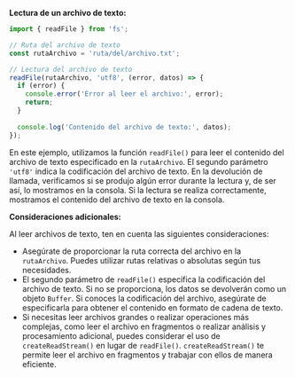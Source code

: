 **Lectura de un archivo de texto:**

```typescript
import { readFile } from 'fs';

// Ruta del archivo de texto
const rutaArchivo = 'ruta/del/archivo.txt';

// Lectura del archivo de texto
readFile(rutaArchivo, 'utf8', (error, datos) => {
  if (error) {
    console.error('Error al leer el archivo:', error);
    return;
  }
  
  console.log('Contenido del archivo de texto:', datos);
});
```

En este ejemplo, utilizamos la función `readFile()` para leer el contenido del archivo de texto especificado en la `rutaArchivo`. El segundo parámetro `'utf8'` indica la codificación del archivo de texto. En la devolución de llamada, verificamos si se produjo algún error durante la lectura y, de ser así, lo mostramos en la consola. Si la lectura se realiza correctamente, mostramos el contenido del archivo de texto en la consola.

**Consideraciones adicionales:**

Al leer archivos de texto, ten en cuenta las siguientes consideraciones:

- Asegúrate de proporcionar la ruta correcta del archivo en la `rutaArchivo`. Puedes utilizar rutas relativas o absolutas según tus necesidades.
- El segundo parámetro de `readFile()` especifica la codificación del archivo de texto. Si no se proporciona, los datos se devolverán como un objeto `Buffer`. Si conoces la codificación del archivo, asegúrate de especificarla para obtener el contenido en formato de cadena de texto.
- Si necesitas leer archivos grandes o realizar operaciones más complejas, como leer el archivo en fragmentos o realizar análisis y procesamiento adicional, puedes considerar el uso de `createReadStream()` en lugar de `readFile()`. `createReadStream()` te permite leer el archivo en fragmentos y trabajar con ellos de manera eficiente.
